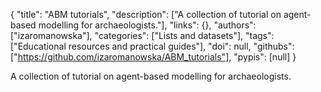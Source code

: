 {
  "title": "ABM tutorials",
  "description": ["A collection of tutorial on agent-based modelling for archaeologists."],
  "links": {},
  "authors": ["izaromanowska"],
  "categories": ["Lists and datasets"],
  "tags": ["Educational resources and practical guides"],
  "doi": null,
  "githubs": ["https://github.com/izaromanowska/ABM_tutorials"],
  "pypis": [null]
}

<!-- Generated by csv2md.R – do not edit by hand -->

A collection of tutorial on agent-based modelling for archaeologists.